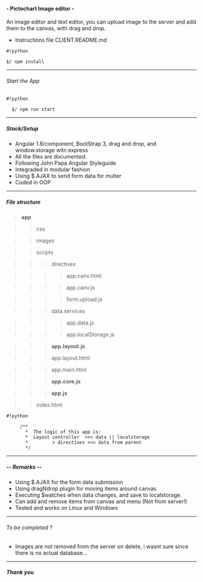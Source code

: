 #### - Pictochart Image editor -
An image editor and text editor, you can upload image to the server and add them to the canvas,
with drag and drop. 

* Instructions file CLIENT.README.md
```
#!python

$/ npm install 
```

***
###### Start the App

```
#!python

  $/ npm run start
```
      
***
##### Stack/Setup
* Angular 1.6/component, BootStrap 3, drag and drop, and window.storage witn express
* All the files are documented.
* Following John Papa Angular Styleguide
* Integraded in modular fashion
* Using $.AJAX to send form data for multer
* Coded in OOP
***

##### File structure

> **app**

>> css

>> images

>> scripts

>>> directives

>>>> app.canv.html

>>>> app.canv.js

>>>> form.upload.js

>>> data.services

>>>> app.data.js

>>>> app.localStorage.js

>>> **app.layout.js**

>>> app.layout.html

>>> app.main.html

>>> **app.core.js**

>>> **app.js**

>> index.html

```
#!python

     /**
       *  The logic of this app is:
       *  Layout controller  <<< data || localstorage
       *         > directives <<< data from parent
       */
```

***

##### -- Remarks --
* Using $.AJAX for the form data submission
* Using dragNdrop plugin for moving items around canvas
* Executing $watches when data changes, and save to localstorage.
* Can add and remove items from canvas and menu (Not from server!)
* Tested and works on Linux and Windows
***

###### To be completed ?
* Images are not removed from the server on delete, i wasnt sure since there is no actual database...

***

##### Thank you